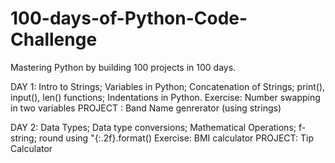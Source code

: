 # 100-days-of-Python-Code-Challenge
Mastering Python by building 100 projects in 100 days.

DAY 1: 
Intro to Strings;
Variables in Python;
Concatenation of Strings;
print(), input(), len() functions;
Indentations in Python.
Exercise: Number swapping in two variables
PROJECT : Band Name genrerator (using strings)

DAY 2:
Data Types;
Data type conversions;
Mathematical Operations;
f-string;
round using "{:.2f}.format()
Exercise: BMI calculator
PROJECT: Tip Calculator 

